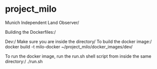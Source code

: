 # project_milo
Munich Independent Land Observer/

Building the Dockerfiles:/

Dev:/
Make sure you are inside the directory/ 
To build the docker image:/
docker build -t milo-docker ~/project_milo/docker_images/dev/

To run the docker image, run the run.sh shell script from inside the same directory:/
./run.sh

